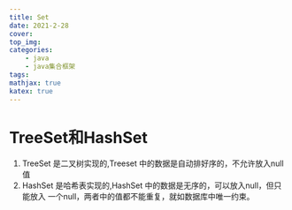 ```yaml
---
title: Set
date: 2021-2-28
cover:
top_img:
categories: 
    - java
    - java集合框架
tags: 
mathjax: true
katex: true
---
```

# TreeSet和HashSet
1. TreeSet 是二叉树实现的,Treeset 中的数据是自动排好序的，不允许放入null 值
2. HashSet 是哈希表实现的,HashSet 中的数据是无序的，可以放入null，但只能放入
一个null，两者中的值都不能重复，就如数据库中唯一约束。
